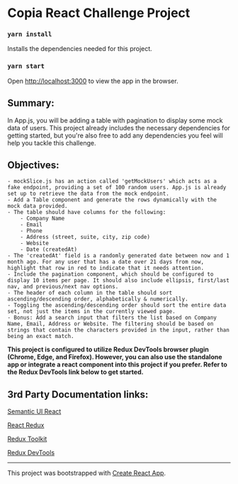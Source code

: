 # Copia React Challenge Project
### `yarn install`
Installs the dependencies needed for this project.
### `yarn start`
Open [http://localhost:3000](http://localhost:3000) to view the app in the browser.
## Summary:
In App.js, you will be adding a table with pagination to display some mock data of users. This project already includes the necessary dependencies for getting started, but you're also free to add any dependencies you feel will help you tackle this challenge. 
## Objectives:
	- mockSlice.js has an action called 'getMockUsers' which acts as a fake endpoint, providing a set of 100 random users. App.js is already set up to retrieve the data from the mock endpoint.
	- Add a Table component and generate the rows dynamically with the mock data provided.
	- The table should have columns for the following:
		- Company Name
		- Email
		- Phone
		- Address (street, suite, city, zip code)
		- Website
		- Date (createdAt)
	- The 'createdAt' field is a randomly generated date between now and 1 month ago. For any user that has a date over 21 days from now, highlight that row in red to indicate that it needs attention.
	- Include the pagination component, which should be configured to display 10 items per page. It should also include ellipsis, first/last nav, and previous/next nav options.
	- The header of each column in the table should sort ascending/descending order, alphabetically & numerically.
	- Toggling the ascending/descending order should sort the entire data set, not just the items in the currently viewed page.
	- Bonus: Add a search input that filters the list based on Company Name, Email, Address or Website. The filtering should be based on strings that contain the characters provided in the input, rather than being an exact match.

**This project is configured to utilize Redux DevTools browser plugin (Chrome, Edge, and Firefox). However, you can also use the standalone app or integrate a react component into this project if you prefer. Refer to the Redux DevTools link below to get started.**
## 3rd Party Documentation links:

[Semantic UI React](https://react.semantic-ui.com)

[React Redux](https://react-redux.js.org/)

[Redux Toolkit](https://redux-toolkit.js.org/)

[Redux DevTools](https://github.com/reduxjs/redux-devtools)

---------------------------------------
This project was bootstrapped with [Create React App](https://github.com/facebook/create-react-app).